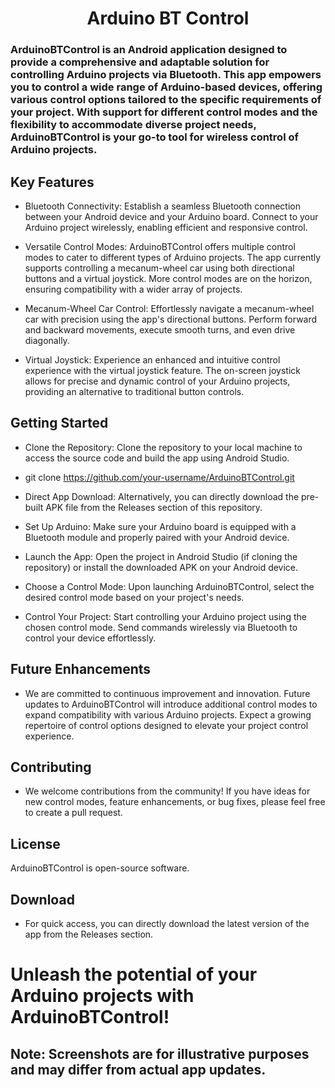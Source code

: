 <h1 align="center">Arduino BT Control</h1>

<h3>ArduinoBTControl is an Android application designed to provide a comprehensive and adaptable solution for controlling Arduino projects via Bluetooth. This app empowers you to control a wide range of Arduino-based devices, offering various control options tailored to the specific requirements of your project. With support for different control modes and the flexibility to accommodate diverse project needs, ArduinoBTControl is your go-to tool for wireless control of Arduino projects.</h3>

## Key Features
 - Bluetooth Connectivity: Establish a seamless Bluetooth connection between your Android device and your Arduino board. Connect to your Arduino project wirelessly, enabling efficient and responsive control.

 - Versatile Control Modes: ArduinoBTControl offers multiple control modes to cater to different types of Arduino projects. The app currently supports controlling a mecanum-wheel car using both directional buttons and a virtual joystick. More control modes are on the horizon, ensuring compatibility with a wider array of projects.

 - Mecanum-Wheel Car Control: Effortlessly navigate a mecanum-wheel car with precision using the app's directional buttons. Perform forward and backward movements, execute smooth turns, and even drive diagonally.

 - Virtual Joystick: Experience an enhanced and intuitive control experience with the virtual joystick feature. The on-screen joystick allows for precise and dynamic control of your Arduino projects, providing an alternative to traditional button controls.

## Getting Started
 - Clone the Repository: Clone the repository to your local machine to access the source code and build the app using Android Studio.

 - git clone https://github.com/your-username/ArduinoBTControl.git

 - Direct App Download: Alternatively, you can directly download the pre-built APK file from the Releases section of this repository.

 - Set Up Arduino: Make sure your Arduino board is equipped with a Bluetooth module and properly paired with your Android device.

 - Launch the App: Open the project in Android Studio (if cloning the repository) or install the downloaded APK on your Android device.

 - Choose a Control Mode: Upon launching ArduinoBTControl, select the desired control mode based on your project's needs.

 - Control Your Project: Start controlling your Arduino project using the chosen control mode. Send commands wirelessly via Bluetooth to control your device effortlessly.

## Future Enhancements
 - We are committed to continuous improvement and innovation. Future updates to ArduinoBTControl will introduce additional control modes to expand compatibility with various Arduino projects. Expect a growing repertoire of control options designed to elevate your project control experience.

## Contributing
 - We welcome contributions from the community! If you have ideas for new control modes, feature enhancements, or bug fixes, please feel free to create a pull request.

## License
ArduinoBTControl is open-source software.

## Download
 - For quick access, you can directly download the latest version of the app from the Releases section.

# Unleash the potential of your Arduino projects with ArduinoBTControl!

## Note: Screenshots are for illustrative purposes and may differ from actual app updates.
